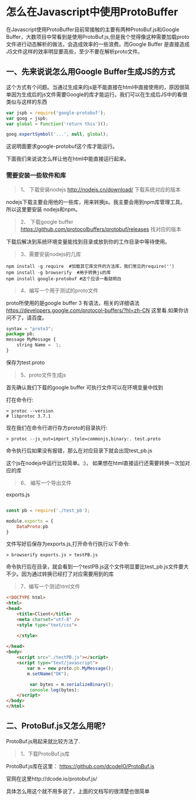 # 怎么在Javascript中使用ProtoBuffer

在Javascript使用ProtoBuffer目前常接触的主要有两种ProtoBuf.js和Google Buffer，大数项目中常看到是使用ProtoBuf.js,但是我个觉得像这种需要加载proto文件进行动态解析的做法，会造成效率的一些浪费。而Google Buffer 是直接造成JS文件这样的效率明显要高些，至少不要在解析proto文件。

## 一、先来说说怎么用Google Buffer生成JS的方式

这个方式有个问题。当通过生成来的js是不能直接在html中直接使用的，原因很简单因为生成后的js文件需要Google的库才能运行。我们可以在生成后JS中的看很类似与这样的东西
```js
var jspb = require('google-protobuf');
var goog = jspb;
var global = Function('return this')();

goog.exportSymbol('...', null, global);
```

这说明面要求google-protobuf这个库才能运行。

下面我们来说说怎么样让他在html中能直接运行起来。

### 需要安装一些软件和库

> 1、 下载安装nodejs http://nodejs.cn/download/ 下载系统对应的版本

  nodejs下载主要会用他的一些库，用来转换js。我主要会用到npm库管理工具。所以这里要安装 nodejs和npm。

> 2、 下载google buffer https://github.com/protocolbuffers/protobuf/releases 找对应的版本

 下载后解决到系统环境变量能找到目录或放到你的工作目录中等待使用。


> 3、需要安装nodejs的几库
```shell
npm install -g require  #加载其它库文件的方法库，我们常见的require('')
npm install -g browserify  #用于转换js的库
npm install google-protobuf #这个应该一看就明白
```

> 4、编写一个用于测试的proto文件

proto所使用的是google buffer 3 有语法，相关的详细语法 https://developers.google.com/protocol-buffers/?hl=zh-CN 这里看.如果你访问不了，请百度。

```js
syntax = "proto3";  
package pb;  
message MyMessage {  
    string Name =  1;  
}  
```

保存为test.proto

> 5、proto文件生成js

首先确认我们下载的google buffer 可执行文件可以在环境变量中找到

打在命令行:
```shell
> protoc --version
# libprotoc 3.7.1
```

现在我们在命令行进行存方proto的目录执行:
```shell
> protoc --js_out=import_style=commonjs,binary:. test.proto
```
命令执行后如果没有报错，那么在对应目录下就会出现test_pb.js

这个js在nodejs中运行比较简单。:)， 如果想在html直接运行还需要转换一次加对应的库

> 6、 编写一个导出文件

exports.js
```js

const pb = require('./test_pb');

module.exports = {
	DataProto:pb
}
```

文件写好后保存为exports.js,打开命令行执行以下命令:

```shell
> browserify exports.js > testPB.js
```

命令执行后在目录，就会看到一个testPB.js这个文件明显要比test_pb.js文件要大不少。因为通过转换已经打了对应需要用到的库

> 7、编写一个测试html文件
```html
<!DOCTYPE html>
<html>
<head>
	<title>Client</title>
	<meta charset="utf-8" />
	<style type="text/css">

	</style>
	
</head>
<body>
	<script src="./testPB.js"></script>
	<script type="text/javascript">
		var m = new proto.pb.MyMessage();
		m.setName("OK");

         var bytes = m.serializeBinary(); 
         console.log(bytes);
	</script>
</body>
</html>
```


## 二、ProtoBuf.js又怎么用呢?

ProtoBuf.js用起来就比较方法了.

> 1、下载ProtoBuf.js库
 
 ProtoBuf.js库在这里： https://github.com/dcodeIO/ProtoBuf.js 

 官网在这里http://dcode.io/protobuf.js/

 具体怎么用这个就不用多说了，上面的文档写的很清楚也很简单
